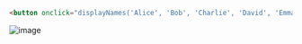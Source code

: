 ```html
<button onclick="displayNames('Alice', 'Bob', 'Charlie', 'David', 'Emma')">Click</button>
```

![image](https://github.com/user-attachments/assets/ef88a06e-e4b4-4718-9705-ca9979bd047b)
